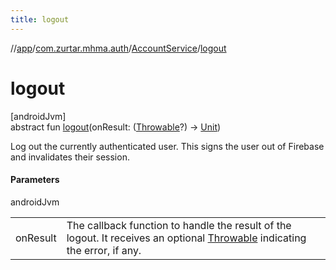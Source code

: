 ```yaml
---
title: logout
---
```

//[app](../../../index.html)/[com.zurtar.mhma.auth](../index.html)/[AccountService](index.html)/[logout](logout.html)



# logout



[androidJvm]\
abstract fun [logout](logout.html)(onResult: ([Throwable](https://kotlinlang.org/api/core/kotlin-stdlib/kotlin/-throwable/index.html)?) -&gt; [Unit](https://kotlinlang.org/api/core/kotlin-stdlib/kotlin/-unit/index.html))



Log out the currently authenticated user. This signs the user out of Firebase and invalidates their session.



#### Parameters


androidJvm

| | |
|---|---|
| onResult | The callback function to handle the result of the logout.     It receives an optional [Throwable](https://kotlinlang.org/api/core/kotlin-stdlib/kotlin/-throwable/index.html) indicating the error, if any. |



